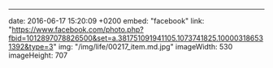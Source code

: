 ---
date: 2016-06-17 15:20:09 +0200
embed: "facebook"
link: "https://www.facebook.com/photo.php?fbid=1012897078826500&set=a.381751091941105.1073741825.100003186531392&type=3"
img: "/img/life/00217_item.md.jpg"
imageWidth: 530
imageHeight: 707
